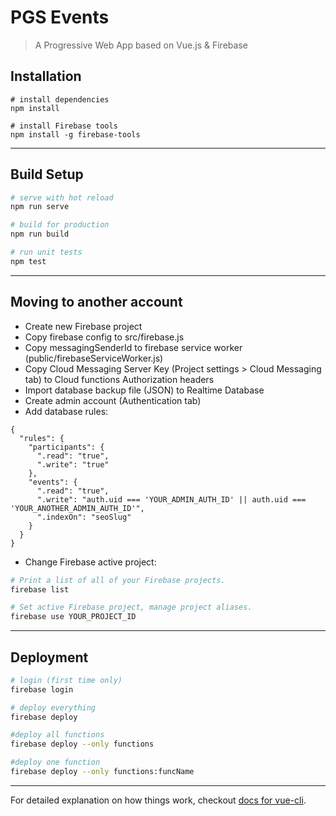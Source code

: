 # PGS Events

> A Progressive Web App based on Vue.js & Firebase

## Installation

```
# install dependencies
npm install

# install Firebase tools
npm install -g firebase-tools
```

---

## Build Setup

```bash
# serve with hot reload
npm run serve

# build for production
npm run build

# run unit tests
npm test
```

---

## Moving to another account

- Create new Firebase project
- Copy firebase config to src/firebase.js
- Copy messagingSenderId to firebase service worker (public/firebaseServiceWorker.js)
- Copy Cloud Messaging Server Key (Project settings > Cloud Messaging tab) to Cloud functions Authorization headers
- Import database backup file (JSON) to Realtime Database
- Create admin account (Authentication tab)
- Add database rules:

```
{
  "rules": {
	"participants": {
      ".read": "true",
      ".write": "true"
    },
    "events": {
      ".read": "true",
      ".write": "auth.uid === 'YOUR_ADMIN_AUTH_ID' || auth.uid === 'YOUR_ANOTHER_ADMIN_AUTH_ID'",
      ".indexOn": "seoSlug"
    }
  }
}
```

- Change Firebase active project:

```bash
# Print a list of all of your Firebase projects.
firebase list

# Set active Firebase project, manage project aliases.
firebase use YOUR_PROJECT_ID
```

---

## Deployment

```bash
# login (first time only)
firebase login

# deploy everything
firebase deploy

#deploy all functions
firebase deploy --only functions

#deploy one function
firebase deploy --only functions:funcName
```

---

For detailed explanation on how things work, checkout [docs for vue-cli](https://cli.vuejs.org/).

